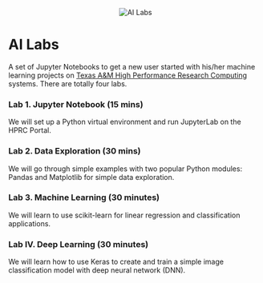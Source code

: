 <p align="center">
  <img src="https://github.com/jtao/ailabs/blob/master/images/ailabs.png" alt="AI Labs"/>
</p>

# AI Labs
A set of Jupyter Notebooks to get a new user started with his/her machine learning projects on [Texas A&M High Performance Research Computing](https://hprc.tamu.edu/) systems. There are totally four labs.

### Lab 1. Jupyter Notebook (15 mins)
We will set up a Python virtual environment and run JupyterLab on the HPRC Portal.

### Lab 2. Data Exploration (30 mins)
We will go through  simple examples with two popular Python modules: Pandas and Matplotlib for simple data exploration. 

### Lab 3. Machine Learning (30 minutes)
We will learn to use scikit-learn for linear regression and classification applications.

### Lab IV. Deep Learning (30 minutes)
We will learn how to use Keras to create and train a  simple image classification model with deep neural network (DNN).

